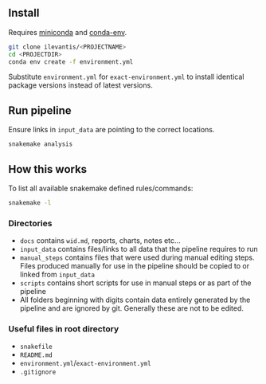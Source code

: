 ## Install

Requires [miniconda](http://conda.pydata.org/docs/install/quick.html) and [conda-env](https://github.com/conda/conda-env).

```bash
git clone ilevantis/<PROJECTNAME>
cd <PROJECTDIR>
conda env create -f environment.yml
```

Substitute `environment.yml` for `exact-environment.yml` to install identical package versions instead of latest versions. 

## Run pipeline

Ensure links in `input_data` are pointing to the correct locations.

```bash
snakemake analysis
```

## How this works

To list all available snakemake defined rules/commands:

```bash
snakemake -l
```

### Directories

+ `docs` contains `wid.md`, reports, charts, notes etc...
+ `input_data` contains files/links to all data that the pipeline requires to run
+ `manual_steps` contains files that were used during manual editing steps. Files produced manually for use in the pipeline should be copied to or linked from `input_data`
+ `scripts` contains short scripts for use in manual steps or as part of the pipeline
+ All folders beginning with digits contain data entirely generated by the pipeline and are ignored by git. Generally these are not to be edited.

### Useful files in root directory

+ `snakefile`
+ `README.md`
+ `environment.yml`/`exact-environment.yml`
+ `.gitignore`

